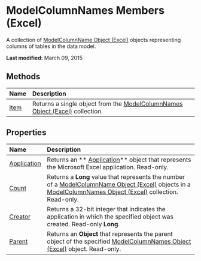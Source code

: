 
# ModelColumnNames Members (Excel)
A collection of  [ModelColumnName Object (Excel)](63a5eefe-b54d-0075-c116-8a752c881834.md) objects representing columns of tables in the data model.

 **Last modified:** March 09, 2015


## Methods



|**Name**|**Description**|
|:-----|:-----|
| [Item](49db4920-ef4b-db88-1c6f-e7d4450fd09e.md)|Returns a single object from the  [ModelColumnNames Object (Excel)](3a8a966f-b987-a77b-1d4c-eb7b35179f8b.md) collection.|

## Properties



|**Name**|**Description**|
|:-----|:-----|
| [Application](09a0a219-b4eb-4ead-f058-5b9a04e98dc9.md)|Returns an  ** [Application](19b73597-5cf9-4f56-8227-b5211f657f6f.md)** object that represents the Microsoft Excel application. Read-only.|
| [Count](05cb425d-5981-d630-b849-132a9c957aed.md)|Returns a  **Long** value that represents the number of a [ModelColumnName Object (Excel)](63a5eefe-b54d-0075-c116-8a752c881834.md) objects in a [ModelColumnNames Object (Excel)](3a8a966f-b987-a77b-1d4c-eb7b35179f8b.md) collection. Read-only.|
| [Creator](1930bfbe-b409-8368-0ff7-7556c500cc95.md)|Returns a 32-bit integer that indicates the application in which the specified object was created. Read-only  **Long**.|
| [Parent](5e9b23fc-892d-b457-95f7-9cc2fedd1cd3.md)|Returns an  **Object** that represents the parent object of the specified [ModelColumnNames Object (Excel)](3a8a966f-b987-a77b-1d4c-eb7b35179f8b.md) object. Read-only.|
